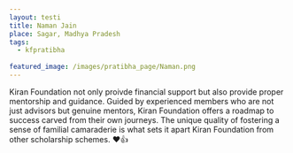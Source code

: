 ```yaml
---
layout: testi
title: Naman Jain
place: Sagar, Madhya Pradesh
tags:
  - kfpratibha
  
featured_image: /images/pratibha_page/Naman.png
---
```

Kiran Foundation not only proivde financial support but also provide proper mentorship and guidance. Guided by experienced members who are not just advisors but genuine mentors, Kiran Foundation offers a roadmap to success carved from their own journeys. The unique quality of fostering a sense of familial camaraderie is what sets it apart Kiran Foundation from other scholarship schemes. 
❤️👍
